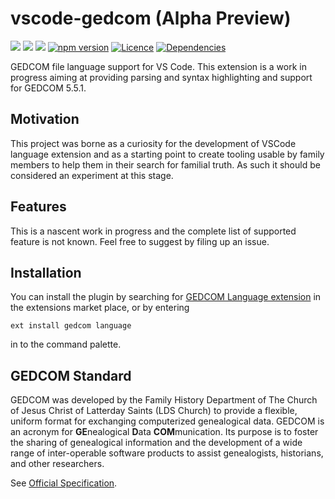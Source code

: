 # vscode-gedcom (Alpha Preview)
[![](https://vsmarketplacebadge.apphb.com/version-short/florianguitton.vscode-gedcom.svg)](https://marketplace.visualstudio.com/items?itemName=florianguitton.vscode-gedcom)
[![](https://vsmarketplacebadge.apphb.com/installs-short/florianguitton.vscode-gedcom.svg)](https://marketplace.visualstudio.com/items?itemName=florianguitton.vscode-gedcom)
[![](https://vsmarketplacebadge.apphb.com/rating-short/florianguitton.vscode-gedcom.svg)](https://marketplace.visualstudio.com/items?itemName=florianguitton.vscode-gedcom)
[![npm version](https://img.shields.io/npm/v/vscode-gedcom.svg)](https://www.npmjs.com/package/vscode-gedcom)
[![Licence](https://img.shields.io/npm/l/vscode-gedcom.svg)](https://github.com/fguitton/vscode-gedcom/blob/master/LICENSE)
[![Dependencies](https://david-dm.org/fguitton/vscode-gedcom/status.svg)](https://david-dm.org/fguitton/vscode-gedcom)

GEDCOM file language support for VS Code. This extension is a work in progress aiming at providing parsing and syntax highlighting and support for GEDCOM 5.5.1.

## Motivation

This project was borne as a curiosity for the development of VSCode language extension and as a starting point to create tooling usable by family members to help them in their search for familial truth. As such it should be considered an experiment at this stage.

## Features

This is a nascent work in progress and the complete list of supported feature is not known. Feel free to suggest by filing up an issue.

## Installation
You can install the plugin by searching for [GEDCOM Language extension](https://marketplace.visualstudio.com/items?itemName=fguitton.gedcom) in the extensions market place, or by entering

```
ext install gedcom language
```

in to the command palette.

## GEDCOM Standard

GEDCOM was developed by the Family History Department of The Church of Jesus Christ of Latterday Saints (LDS Church) to provide a flexible, uniform format for exchanging computerized
genealogical data. GEDCOM is an acronym for **GE**nealogical **D**ata **COM**munication. Its purpose is to
foster the sharing of genealogical information and the development of a wide range of inter-operable
software products to assist genealogists, historians, and other researchers.

See [Official Specification](https://edge.fscdn.org/assets/img/documents/ged551-5bac5e57fe88dd37df0e153d9c515335.pdf).
